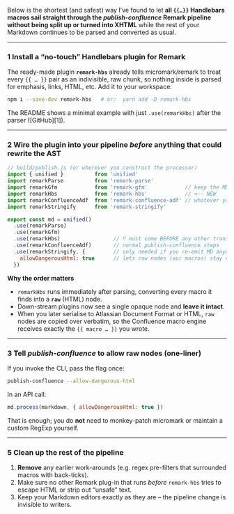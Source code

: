 Below is the shortest (and safest) way I’ve found to let **all `{{…}}` Handlebars macros sail straight through the *publish-confluence* Remark pipeline without being split up or turned into XHTML** while the rest of your Markdown continues to be parsed and converted as usual.

---

### 1  Install a “no-touch” Handlebars plugin for Remark

The ready-made plugin **`remark-hbs`** already tells micromark/remark to treat every `{{ … }}` pair as an indivisible, raw chunk, so nothing inside is parsed for emphasis, links, HTML, etc.  Add it to your workspace:

```bash
npm i --save-dev remark-hbs   # or:  yarn add -D remark-hbs
```

The README shows a minimal example with just `.use(remarkHbs)` after the parser ([GitHub][1]).

---

### 2  Wire the plugin into your pipeline *before* anything that could rewrite the AST

```js
// build/publish.js (or wherever you construct the processor)
import { unified }          from 'unified'
import remarkParse          from 'remark-parse'
import remarkGfm            from 'remark-gfm'            // keep the MD features you need
import remarkHbs            from 'remark-hbs'            // <-- NEW
import remarkConfluenceAdf  from 'remark-confluence-adf' // whatever you already use
import remarkStringify      from 'remark-stringify'

export const md = unified()
  .use(remarkParse)
  .use(remarkGfm)
  .use(remarkHbs)                 // ‼️ must come BEFORE any other transformers
  .use(remarkConfluenceAdf)       // normal publish-confluence steps
  .use(remarkStringify, {         // only needed if you re-emit MD anywhere
    allowDangerousHtml: true      // lets raw nodes (our macros) stay verbatim
  })
```

**Why the order matters**

* `remarkHbs` runs immediately after parsing, converting every macro it finds into a **`raw`** (HTML) node.
* Down-stream plugins now see a single opaque node and **leave it intact**.
* When you later serialise to Atlassian Document Format or HTML, `raw` nodes are copied over verbatim, so the Confluence macro engine receives exactly the `{{ macro … }}` you wrote.

---

### 3  Tell *publish-confluence* to allow raw nodes (one-liner)

If you invoke the CLI, pass the flag once:

```bash
publish-confluence --allow-dangerous-html
```

In an API call:

```js
md.process(markdown, { allowDangerousHtml: true })
```

That is enough; you do **not** need to monkey-patch micromark or maintain a custom RegExp yourself.

---

### 5  Clean up the rest of the pipeline

1. **Remove** any earlier work-arounds (e.g. regex pre-filters that surrounded macros with back-ticks).
2. Make sure no other Remark plug-in that runs *before* `remark-hbs` tries to escape HTML or strip out “unsafe” text.
3. Keep your Markdown editors exactly as they are – the pipeline change is invisible to writers.


